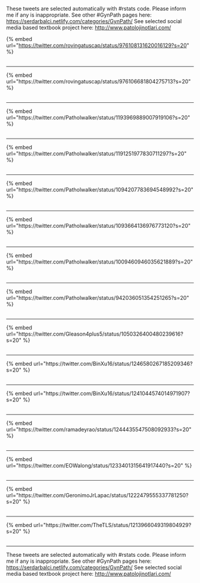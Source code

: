 

These tweets are selected automatically with #rstats code. Please inform me if any is inappropriate.
See other #GynPath pages here: https://serdarbalci.netlify.com/categories/GynPath/ 
See selected social media based textbook project here: http://www.patolojinotlari.com/

{% embed url="https://twitter.com/rovingatuscap/status/976108131620016129?s=20" %}<br>
<br>
<hr>
{% embed url="https://twitter.com/rovingatuscap/status/976106681804275713?s=20" %}<br>
<br>
<hr>
{% embed url="https://twitter.com/Patholwalker/status/1193969889007919106?s=20" %}<br>
<br>
<hr>
{% embed url="https://twitter.com/Patholwalker/status/1191251977830711297?s=20" %}<br>
<br>
<hr>
{% embed url="https://twitter.com/Patholwalker/status/1094207783694548992?s=20" %}<br>
<br>
<hr>
{% embed url="https://twitter.com/Patholwalker/status/1093664136976773120?s=20" %}<br>
<br>
<hr>
{% embed url="https://twitter.com/Patholwalker/status/1009460946035621889?s=20" %}<br>
<br>
<hr>
{% embed url="https://twitter.com/Patholwalker/status/942036051354251265?s=20" %}<br>
<br>
<hr>
{% embed url="https://twitter.com/Gleason4plus5/status/1050326400480239616?s=20" %}<br>
<br>
<hr>
{% embed url="https://twitter.com/BinXu16/status/1246580267185209346?s=20" %}<br>
<br>
<hr>
{% embed url="https://twitter.com/BinXu16/status/1241044574014971907?s=20" %}<br>
<br>
<hr>
{% embed url="https://twitter.com/ramadeyrao/status/1244435547508092933?s=20" %}<br>
<br>
<hr>
{% embed url="https://twitter.com/EOWalong/status/1233401315641917440?s=20" %}<br>
<br>
<hr>
{% embed url="https://twitter.com/GeronimoJrLapac/status/1222479555337781250?s=20" %}<br>
<br>
<hr>
{% embed url="https://twitter.com/TheTLS/status/1213966049319804929?s=20" %}<br>
<br>
<hr>


These tweets are selected automatically with #rstats code. Please inform me if any is inappropriate.
See other #GynPath pages here: https://serdarbalci.netlify.com/categories/GynPath/ 
See selected social media based textbook project here: http://www.patolojinotlari.com/
